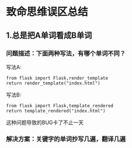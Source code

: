 #  致命思维误区总结

## 1.总是把A单词看成B单词
### 问题描述：下面两种写法，有哪个单词不同？

写法A:

    from flask import Flask,render_template
    return render_template("index.html")

写法B:

    from flask import Flask,template_rendered
    return template_rendered("index.html")

这种问题导致的BUG卡了不止一天

### 解决方案：关键字的单词抄写几遍，翻译几遍



###     

